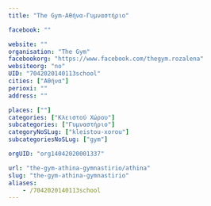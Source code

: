```yaml
---
title: "The Gym-Αθήνα-Γυμναστήριο"

facebook: ""

website: ""
organisation: "The Gym"
facebookorg: "https://www.facebook.com/thegym.rozalena"
websiteorg: "no"
UID: "7042020140113school"
cities: ["Αθήνα"]
perioxi: ""
address: ""

places: [""]
categories: ["Κλειστού Χώρου"]
subcategories: ["Γυμναστήριο"]
categoryNoSLug: ["kleistou-xorou"]
subcategoriesNoSLug: ["gym"]

orgUID: "org14042020001337"

url: "the-gym-athina-gymnastirio/athina"
slug: "the-gym-athina-gymnastirio"
aliases:
    - /7042020140113school
---
```





